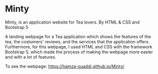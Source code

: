 # Minty
Minty, is an application website for Tea lovers. By HTML &amp; CSS and Bootstrap 5

A landing webpage for a Tea application which shows the features of the tea, the costumers' reviews, and the services that the application offers. Furthermore, for this webpage, I used HTML and CSS with the framework Bootstrap 5, which made the process of making the webpage more easier and with a lot of features. 

To see the webpage: https://hamza-ouaddi.github.io/Minty/
